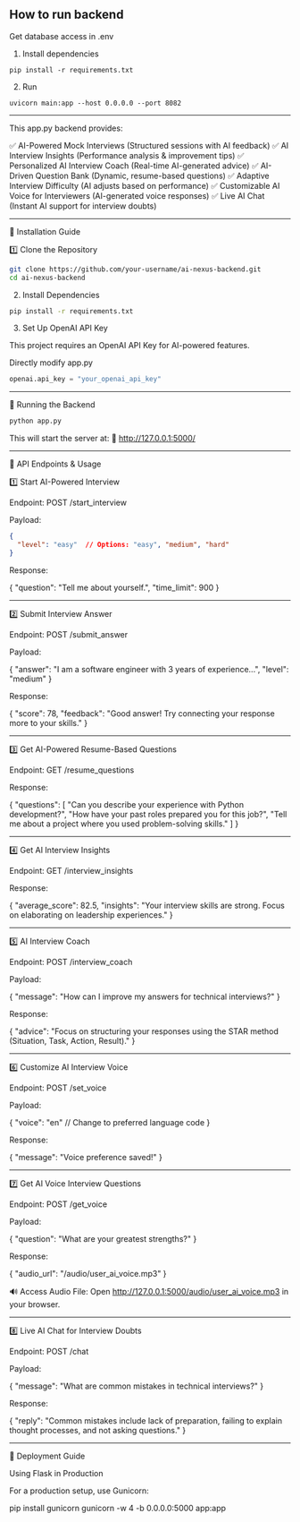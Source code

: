 ## How to run backend

Get database access in .env

1. Install dependencies

```
pip install -r requirements.txt
```

2. Run 

```
uvicorn main:app --host 0.0.0.0 --port 8082
```
---
 This app.py backend provides:

✅ AI-Powered Mock Interviews (Structured sessions with AI feedback)
✅ AI Interview Insights (Performance analysis & improvement tips)
✅ Personalized AI Interview Coach (Real-time AI-generated advice)
✅ AI-Driven Question Bank (Dynamic, resume-based questions)
✅ Adaptive Interview Difficulty (AI adjusts based on performance)
✅ Customizable AI Voice for Interviewers (AI-generated voice responses)
✅ Live AI Chat (Instant AI support for interview doubts)


---

📌 Installation Guide

1️⃣ Clone the Repository

```bash
git clone https://github.com/your-username/ai-nexus-backend.git
cd ai-nexus-backend
```
2) Install Dependencies

```bash
pip install -r requirements.txt
```
3) Set Up OpenAI API Key

This project requires an OpenAI API Key for AI-powered features.

 Directly modify app.py
 
```python
openai.api_key = "your_openai_api_key"
```


---

🚀 Running the Backend

```bash
python app.py
```

This will start the server at:
📌 http://127.0.0.1:5000/


---

📡 API Endpoints & Usage

1️⃣ Start AI-Powered Interview

Endpoint: POST /start_interview

Payload:

```json
{
  "level": "easy"  // Options: "easy", "medium", "hard"
}
```
Response:

{
  "question": "Tell me about yourself.",
  "time_limit": 900
}



---

2️⃣ Submit Interview Answer

Endpoint: POST /submit_answer

Payload:

{
  "answer": "I am a software engineer with 3 years of experience...",
  "level": "medium"
}

Response:

{
  "score": 78,
  "feedback": "Good answer! Try connecting your response more to your skills."
}



---

3️⃣ Get AI-Powered Resume-Based Questions

Endpoint: GET /resume_questions

Response:

{
  "questions": [
    "Can you describe your experience with Python development?",
    "How have your past roles prepared you for this job?",
    "Tell me about a project where you used problem-solving skills."
  ]
}



---

4️⃣ Get AI Interview Insights

Endpoint: GET /interview_insights

Response:

{
  "average_score": 82.5,
  "insights": "Your interview skills are strong. Focus on elaborating on leadership experiences."
}



---

5️⃣ AI Interview Coach

Endpoint: POST /interview_coach

Payload:

{
  "message": "How can I improve my answers for technical interviews?"
}

Response:

{
  "advice": "Focus on structuring your responses using the STAR method (Situation, Task, Action, Result)."
}



---

6️⃣ Customize AI Interview Voice

Endpoint: POST /set_voice

Payload:

{
  "voice": "en"  // Change to preferred language code
}

Response:

{
  "message": "Voice preference saved!"
}



---

7️⃣ Get AI Voice Interview Questions

Endpoint: POST /get_voice

Payload:

{
  "question": "What are your greatest strengths?"
}

Response:

{
  "audio_url": "/audio/user_ai_voice.mp3"
}

🔊 Access Audio File:
Open http://127.0.0.1:5000/audio/user_ai_voice.mp3 in your browser.



---

8️⃣ Live AI Chat for Interview Doubts

Endpoint: POST /chat

Payload:

{
  "message": "What are common mistakes in technical interviews?"
}

Response:

{
  "reply": "Common mistakes include lack of preparation, failing to explain thought processes, and not asking questions."
}



---

🔗 Deployment Guide

Using Flask in Production

For a production setup, use Gunicorn:

pip install gunicorn
gunicorn -w 4 -b 0.0.0.0:5000 app:app
